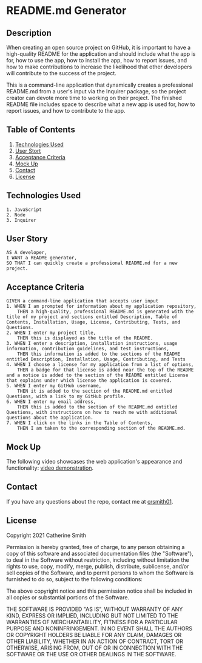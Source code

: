 # README.md Generator

## Description
When creating an open source project on GitHub, it is important to have a high-quality README for the application and should include what the app is for, how to use the app, how to install the app, how to report issues, and how to make contributions to increase the likelihood that other developers will contribute to the success of the project. 

This is a command-line application that dynamically creates a professional README.md from a user's input via the Inquirer package, so the project creator can devote more time to working on their project. The finished README file includes space to describe what a new app is used for, how to report issues, and how to contribute to the app.

## Table of Contents
1. [Technologies Used](#Technologies-Used)
2. [User Stort](#User-Story)
3. [Acceptance Criteria](#Acceptance-Criteria)
4. [Mock Up](#Mock-Up)
5. [Contact](#Contact)
6. [License](#License)


## Technologies Used
```
1. JavaScript
2. Node
3. Inquirer
```

## User Story

```
AS A developer,
I WANT a README generator,
SO THAT I can quickly create a professional README.md for a new project.
```

## Acceptance Criteria

```
GIVEN a command-line application that accepts user input
1. WHEN I am prompted for information about my application repository,
    THEN a high-quality, professional README.md is generated with the title of my project and sections entitled Description, Table of Contents, Installation, Usage, License, Contributing, Tests, and Questions.
2. WHEN I enter my project title,
    THEN this is displayed as the title of the README.
3. WHEN I enter a description, installation instructions, usage information, contribution guidelines, and test instructions,
    THEN this information is added to the sections of the README entitled Description, Installation, Usage, Contributing, and Tests
4. WHEN I choose a license for my application from a list of options,
    THEN a badge for that license is added near the top of the README and a notice is added to the section of the README entitled License that explains under which license the application is covered.
5. WHEN I enter my GitHub username,
    THEN it is added to the section of the README.md entitled Questions, with a link to my GitHub profile.
6. WHEN I enter my email address, 
    THEN this is added to the section of the README.md entitled Questions, with instructions on how to reach me with additional questions about the application.
7. WHEN I click on the links in the Table of Contents,
    THEN I am taken to the corresponding section of the README.md.
```

## Mock Up
The following video showcases the web application's appearance and functionality:
[video demonstration]().


## Contact
If you have any questions about the repo, contact me at [crsmith01](https://github.com/crsmith01).


## License
Copyright 2021 Catherine Smith

Permission is hereby granted, free of charge, to any person obtaining a copy of this software and associated documentation files (the "Software"), to deal in the Software without restriction, including without limitation the rights to use, copy, modify, merge, publish, distribute, sublicense, and/or sell copies of the Software, and to permit persons to whom the Software is furnished to do so, subject to the following conditions:

The above copyright notice and this permission notice shall be included in all copies or substantial portions of the Software.

THE SOFTWARE IS PROVIDED "AS IS", WITHOUT WARRANTY OF ANY KIND, EXPRESS OR IMPLIED, INCLUDING BUT NOT LIMITED TO THE WARRANTIES OF MERCHANTABILITY, FITNESS FOR A PARTICULAR PURPOSE AND NONINFRINGEMENT. IN NO EVENT SHALL THE AUTHORS OR COPYRIGHT HOLDERS BE LIABLE FOR ANY CLAIM, DAMAGES OR OTHER LIABILITY, WHETHER IN AN ACTION OF CONTRACT, TORT OR OTHERWISE, ARISING FROM, OUT OF OR IN CONNECTION WITH THE SOFTWARE OR THE USE OR OTHER DEALINGS IN THE SOFTWARE.